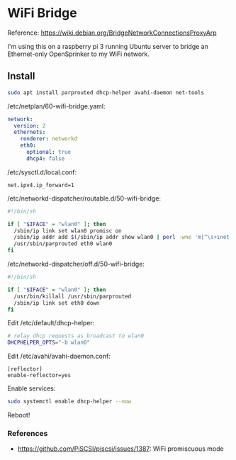 # WiFi Bridge

Reference: https://wiki.debian.org/BridgeNetworkConnectionsProxyArp

I'm using this on a raspberry pi 3 running Ubuntu server to bridge an Ethernet-only OpenSprinker to my WiFi network.

## Install
```sh
sudo apt install parprouted dhcp-helper avahi-daemon net-tools
```

/etc/netplan/60-wifi-bridge.yaml:
```yaml
network:
  version: 2
  ethernets:
    renderer: networkd
    eth0:
      optional: true
      dhcp4: false
```

/etc/sysctl.d/local.conf:
```
net.ipv4.ip_forward=1
```


/etc/networkd-dispatcher/routable.d/50-wifi-bridge:
```sh
#!/bin/sh

if [ "$IFACE" = "wlan0" ]; then
  /sbin/ip link set wlan0 promisc on
  /sbin/ip addr add $(/sbin/ip addr show wlan0 | perl -wne 'm|^\s+inet (.*)/| && print $1')/32 dev eth0
  /usr/sbin/parprouted eth0 wlan0
fi
```

/etc/networkd-dispatcher/off.d/50-wifi-bridge:
```sh
#!/bin/sh

if [ "$IFACE" = "wlan0" ]; then
  /usr/bin/killall /usr/sbin/parprouted
  /sbin/ip link set eth0 down
fi
```

Edit /etc/default/dhcp-helper:
```sh
# relay dhcp requests as broadcast to wlan0
DHCPHELPER_OPTS="-b wlan0"
```

Edit /etc/avahi/avahi-daemon.conf:
```
[reflector]
enable-reflector=yes
```

Enable services:
```sh
sudo systemctl enable dhcp-helper --now
```

Reboot!

### References
- https://github.com/PiSCSI/piscsi/issues/1387: WiFi promiscuous mode
